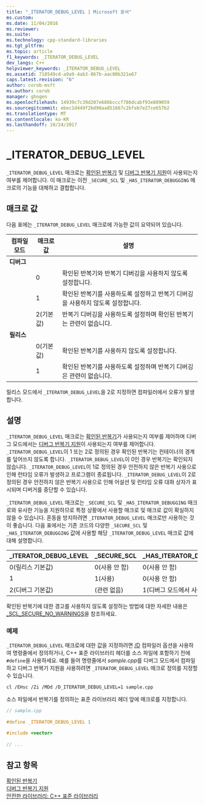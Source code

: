 ```yaml
---
title: "_ITERATOR_DEBUG_LEVEL | Microsoft 문서"
ms.custom: 
ms.date: 11/04/2016
ms.reviewer: 
ms.suite: 
ms.technology: cpp-standard-libraries
ms.tgt_pltfrm: 
ms.topic: article
f1_keywords: _ITERATOR_DEBUG_LEVEL
dev_langs: C++
helpviewer_keywords: _ITERATOR_DEBUG_LEVEL
ms.assetid: 718549cd-a9a9-4ab3-867b-aac00b321e67
caps.latest.revision: "6"
author: corob-msft
ms.author: corob
manager: ghogen
ms.openlocfilehash: 14939c7c39d207e686bcccf786dcabf93e809059
ms.sourcegitcommit: ebec1d449f2bd98aa851667c2bfeb7e27ce657b2
ms.translationtype: MT
ms.contentlocale: ko-KR
ms.lasthandoff: 10/24/2017
---
```

# <a name="iteratordebuglevel"></a>_ITERATOR_DEBUG_LEVEL
`_ITERATOR_DEBUG_LEVEL` 매크로는 [확인된 반복기](../standard-library/checked-iterators.md) 및 [디버그 반복기 지원](../standard-library/debug-iterator-support.md)이 사용되는지 여부를 제어합니다. 이 매크로는 이전 `_SECURE_SCL` 및 `_HAS_ITERATOR_DEBUGGING` 매크로의 기능을 대체하고 결합합니다.  
  
## <a name="macro-values"></a>매크로 값  
다음 표에는 `_ITERATOR_DEBUG_LEVEL` 매크로에 가능한 값이 요약되어 있습니다.  
  
|컴파일 모드|매크로 값|설명|  
|----------------------|----------------|-----------------|  
|**디버그**|||  
||0|확인된 반복기와 반복기 디버깅을 사용하지 않도록 설정합니다.|  
||1|확인된 반복기를 사용하도록 설정하고 반복기 디버깅을 사용하지 않도록 설정합니다.|  
||2(기본값)|반복기 디버깅을 사용하도록 설정하며 확인된 반복기는 관련이 없습니다.|  
|**릴리스**|||  
||0(기본값)|확인된 반복기를 사용하지 않도록 설정합니다.|  
||1|확인된 반복기를 사용하도록 설정하며 반복기 디버깅은 관련이 없습니다.|  
  
릴리스 모드에서 `_ITERATOR_DEBUG_LEVEL`을 2로 지정하면 컴파일러에서 오류가 발생합니다.  
  
## <a name="remarks"></a>설명  
`_ITERATOR_DEBUG_LEVEL` 매크로는 [확인된 반복기](../standard-library/checked-iterators.md)가 사용되는지 여부를 제어하며 디버그 모드에서는 [디버그 반복기 지원](../standard-library/debug-iterator-support.md)이 사용되는지 여부를 제어합니다. `_ITERATOR_DEBUG_LEVEL`이 1 또는 2로 정의된 경우 확인된 반복기는 컨테이너의 경계를 덮어쓰지 않도록 합니다. `_ITERATOR_DEBUG_LEVEL`이 0인 경우 반복기는 확인되지 않습니다. `_ITERATOR_DEBUG_LEVEL`이 1로 정의된 경우 안전하지 않은 반복기 사용으로 인해 런타임 오류가 발생하고 프로그램이 종료됩니다. `_ITERATOR_DEBUG_LEVEL`이 2로 정의된 경우 안전하지 않은 반복기 사용으로 인해 어설션 및 런타임 오류 대화 상자가 표시되며 디버거를 중단할 수 있습니다. 

`_ITERATOR_DEBUG_LEVEL` 매크로는 `_SECURE_SCL` 및 `_HAS_ITERATOR_DEBUGGING` 매크로와 유사한 기능을 지원하므로 특정 상황에서 사용할 매크로 및 매크로 값이 확실하지 않을 수 있습니다. 혼동을 방지하려면 `_ITERATOR_DEBUG_LEVEL` 매크로만 사용하는 것이 좋습니다. 다음 표에서는 기존 코드의 다양한 `_SECURE_SCL` 및 `_HAS_ITERATOR_DEBUGGING` 값에 사용할 해당 `_ITERATOR_DEBUG_LEVEL` 매크로 값에 대해 설명합니다.  
  
|**_ITERATOR_DEBUG_LEVEL** |**_SECURE_SCL** |**_HAS_ITERATOR_DEBUGGING**|
|---|---|---|
|0(릴리스 기본값)|0(사용 안 함)|0(사용 안 함)|
|1|1(사용)|0(사용 안 함)|
|2(디버그 기본값)|(관련 없음)|1(디버그 모드에서 사용)|
  
확인된 반복기에 대한 경고를 사용하지 않도록 설정하는 방법에 대한 자세한 내용은 [_SCL_SECURE_NO_WARNINGS](../standard-library/scl-secure-no-warnings.md)을 참조하세요.  
  
### <a name="example"></a>예제  
  
`_ITERATOR_DEBUG_LEVEL` 매크로에 대한 값을 지정하려면 [/D](../build/reference/d-preprocessor-definitions.md) 컴파일러 옵션을 사용하여 명령줄에서 정의하거나, C++ 표준 라이브러리 헤더를 소스 파일에 포함하기 전에 `#define`을 사용하세요. 예를 들어 명령줄에서 *sample.cpp*를 디버그 모드에서 컴파일하고 디버그 반복기 지원을 사용하려면 `_ITERATOR_DEBUG_LEVEL` 매크로 정의를 지정할 수 있습니다.  
  
`cl /EHsc /Zi /MDd /D_ITERATOR_DEBUG_LEVEL=1 sample.cpp`  
  
소스 파일에서 반복기를 정의하는 표준 라이브러리 헤더 앞에 매크로를 지정합니다.  
  
```cpp  
// sample.cpp  
  
#define _ITERATOR_DEBUG_LEVEL 1  
  
#include <vector>  
  
// ...
```  
  
## <a name="see-also"></a>참고 항목  
[확인된 반복기](../standard-library/checked-iterators.md)   
[디버그 반복기 지원](../standard-library/debug-iterator-support.md)   
[안전한 라이브러리: C++ 표준 라이브러리](../standard-library/safe-libraries-cpp-standard-library.md)

